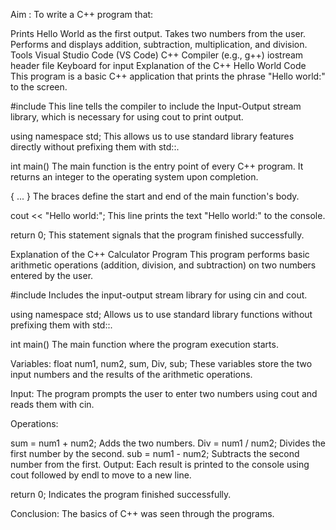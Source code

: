 Aim :
To write a C++ program that:

Prints Hello World as the first output.
Takes two numbers from the user.
Performs and displays addition, subtraction, multiplication, and division.
Tools
Visual Studio Code (VS Code)
C++ Compiler (e.g., g++)
iostream header file
Keyboard for input
Explanation of the C++ Hello World Code
This program is a basic C++ application that prints the phrase "Hello world:" to the screen.

#include
This line tells the compiler to include the Input-Output stream library, which is necessary for using cout to print output.

using namespace std;
This allows us to use standard library features directly without prefixing them with std::.

int main()
The main function is the entry point of every C++ program. It returns an integer to the operating system upon completion.

{ ... }
The braces define the start and end of the main function's body.

cout << "Hello world:";
This line prints the text "Hello world:" to the console.

return 0;
This statement signals that the program finished successfully.

Explanation of the C++ Calculator Program
This program performs basic arithmetic operations (addition, division, and subtraction) on two numbers entered by the user.

#include
Includes the input-output stream library for using cin and cout.

using namespace std;
Allows us to use standard library functions without prefixing them with std::.

int main()
The main function where the program execution starts.

Variables:
float num1, num2, sum, Div, sub;
These variables store the two input numbers and the results of the arithmetic operations.

Input:
The program prompts the user to enter two numbers using cout and reads them with cin.

Operations:

sum = num1 + num2; Adds the two numbers.
Div = num1 / num2; Divides the first number by the second.
sub = num1 - num2; Subtracts the second number from the first.
Output:
Each result is printed to the console using cout followed by endl to move to a new line.

return 0;
Indicates the program finished successfully.

Conclusion:
The basics of C++ was seen through the programs.
